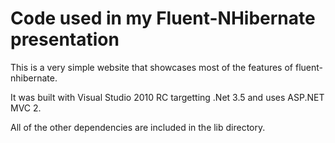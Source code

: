Code used in my Fluent-NHibernate presentation
========

This is a very simple website that showcases most of the features of fluent-nhibernate.

It was built with Visual Studio 2010 RC targetting .Net 3.5 and uses ASP.NET MVC 2.

All of the other dependencies are included in the lib directory.
